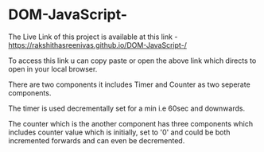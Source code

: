 # DOM-JavaScript-


The Live Link of this project is available at this link - 
 https://rakshithasreenivas.github.io/DOM-JavaScript-/
 

To access this link u can copy paste  or open the above link which directs to open in your local browser.
 

There are two components it includes Timer and Counter as two seperate components.
 

The timer is used decrementally set for a min i.e 60sec and downwards.
 
 The counter which is the another component has three components which includes counter value which is initially, 
 set to '0' and could be both incremented forwards and can even be decremented.
